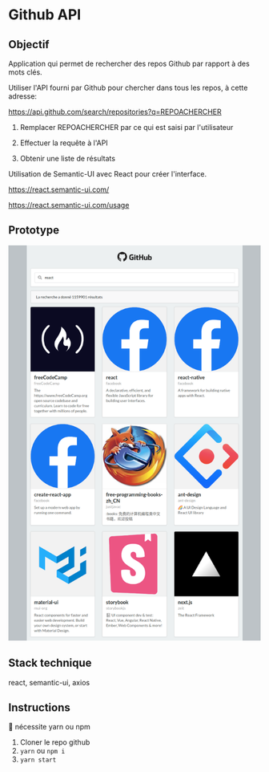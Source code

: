 # Github API

## Objectif

Application qui permet de rechercher des repos Github par rapport à des mots clés.

Utiliser l'API fourni par Github pour chercher dans tous les repos, à cette adresse:

 https://api.github.com/search/repositories?q=REPOACHERCHER

1. Remplacer REPOACHERCHER par ce qui est saisi par l'utilisateur

2. Effectuer la requête à l'API
3. Obtenir une liste de résultats

Utilisation de Semantic-UI avec React pour créer l'interface.

https://react.semantic-ui.com/

https://react.semantic-ui.com/usage

## Prototype

![google API interface prototype](resultat.png)

## Stack technique

react, semantic-ui, axios

## Instructions

🔺 nécessite yarn ou npm

1. Cloner le repo github
2. `yarn` ou `npm i`
3. `yarn start`

